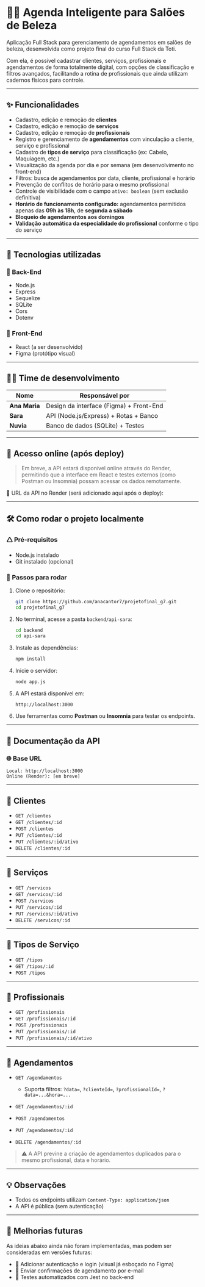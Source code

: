 # 💇‍♀️ Agenda Inteligente para Salões de Beleza

Aplicação Full Stack para gerenciamento de agendamentos em salões de beleza, desenvolvida como projeto final do curso Full Stack da Toti.

Com ela, é possível cadastrar clientes, serviços, profissionais e agendamentos de forma totalmente digital, com opções de classificação e filtros avançados, facilitando a rotina de profissionais que ainda utilizam cadernos físicos para controle.

---

## ✨ Funcionalidades

- Cadastro, edição e remoção de **clientes**
- Cadastro, edição e remoção de **serviços**
- Cadastro, edição e remoção de **profissionais**
- Registro e gerenciamento de **agendamentos** com vinculação a cliente, serviço e profissional
- Cadastro de **tipos de serviço** para classificação (ex: Cabelo, Maquiagem, etc.)
- Visualização da agenda por dia e por semana (em desenvolvimento no front-end)
- Filtros: busca de agendamentos por data, cliente, profissional e horário
- Prevenção de conflitos de horário para o mesmo profissional
- Controle de visibilidade com o campo `ativo: boolean` (sem exclusão definitiva)
- **Horário de funcionamento configurado:** agendamentos permitidos apenas das **09h às 18h**, de **segunda a sábado**
- **Bloqueio de agendamentos aos domingos**
- **Validação automática da especialidade do profissional** conforme o tipo do serviço

---

## 🚀 Tecnologias utilizadas

### 🔧 Back-End

- Node.js
- Express
- Sequelize
- SQLite
- Cors
- Dotenv

### 🎨 Front-End

- React (a ser desenvolvido)
- Figma (protótipo visual)

---

## 👩‍💻 Time de desenvolvimento

| Nome          | Responsável por                         |
| ------------- | --------------------------------------- |
| **Ana Maria** | Design da interface (Figma) + Front-End |
| **Sara**      | API (Node.js/Express) + Rotas + Banco   |
| **Nuvia**     | Banco de dados (SQLite) + Testes        |

---

## 📡 Acesso online (após deploy)

> Em breve, a API estará disponível online através do Render, permitindo que a interface em React e testes externos (como Postman ou Insomnia) possam acessar os dados remotamente.

🔗 URL da API no Render (será adicionado aqui após o deploy):

---

## 🛠️ Como rodar o projeto localmente

### 🛆 Pré-requisitos

- Node.js instalado
- Git instalado (opcional)

### 🚀 Passos para rodar

1. Clone o repositório:

   ```bash
   git clone https://github.com/anacantor7/projetofinal_g7.git
   cd projetofinal_g7
   ```

2. No terminal, acesse a pasta `backend/api-sara`:

   ```bash
   cd backend
   cd api-sara
   ```

3. Instale as dependências:

   ```bash
   npm install
   ```

4. Inicie o servidor:

   ```bash
   node app.js
   ```

5. A API estará disponível em:

   ```bash
   http://localhost:3000
   ```

6. Use ferramentas como **Postman** ou **Insomnia** para testar os endpoints.

---

## 📘 Documentação da API

### 🌐 Base URL

```
Local: http://localhost:3000
Online (Render): [em breve]
```

---

## 🔹 Clientes

- `GET /clientes`
- `GET /clientes/:id`
- `POST /clientes`
- `PUT /clientes/:id`
- `PUT /clientes/:id/ativo`
- `DELETE /clientes/:id`

---

## 🔹 Serviços

- `GET /servicos`
- `GET /servicos/:id`
- `POST /servicos`
- `PUT /servicos/:id`
- `PUT /servicos/:id/ativo`
- `DELETE /servicos/:id`

---

## 🔹 Tipos de Serviço

- `GET /tipos`
- `GET /tipos/:id`
- `POST /tipos`

---

## 🔹 Profissionais

- `GET /profissionais`
- `GET /profissionais/:id`
- `POST /profissionais`
- `PUT /profissionais/:id`
- `PUT /profissionais/:id/ativo`

---

## 🔹 Agendamentos

- `GET /agendamentos`

  - Suporta filtros: `?data=`, `?clienteId=`, `?profissionalId=`, `?data=...&hora=...`

- `GET /agendamentos/:id`
- `POST /agendamentos`
- `PUT /agendamentos/:id`
- `DELETE /agendamentos/:id`

> ⚠️ A API previne a criação de agendamentos duplicados para o mesmo profissional, data e horário.

---

## 💡 Observações

- Todos os endpoints utilizam `Content-Type: application/json`
- A API é pública (sem autenticação)

---

## 🔮 Melhorias futuras

As ideias abaixo ainda não foram implementadas, mas podem ser consideradas em versões futuras:

- 🔐 Adicionar autenticação e login (visual já esboçado no Figma)
- 📩 Enviar confirmações de agendamento por e-mail
- 🧪 Testes automatizados com Jest no back-end
